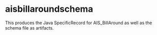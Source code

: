 # aisbillaroundschema

This produces the Java SpecificRecord for AIS_BillAround as well as the schema file as artifacts.